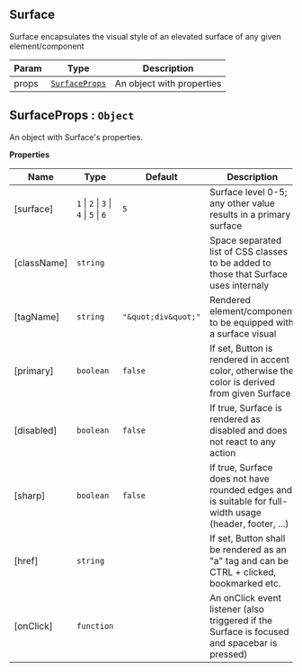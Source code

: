 <a name="Surface"></a>

## Surface
Surface encapsulates the visual style of an elevated surface of any given element/component


| Param | Type | Description |
| --- | --- | --- |
| props | [<code>SurfaceProps</code>](#SurfaceProps) | An object with properties |

<a name="SurfaceProps"></a>

## SurfaceProps : <code>Object</code>
An object with Surface's properties.

**Properties**

| Name | Type | Default | Description |
| --- | --- | --- | --- |
| [surface] | <code>1</code> \| <code>2</code> \| <code>3</code> \| <code>4</code> \| <code>5</code> \| <code>6</code> | <code>5</code> | Surface level 0-5; any other value results in a primary surface |
| [className] | <code>string</code> |  | Space separated list of CSS classes to be added to those that Surface uses internaly |
| [tagName] | <code>string</code> | <code>&quot;\&quot;div\&quot;&quot;</code> | Rendered element/component to be equipped with a surface visual |
| [primary] | <code>boolean</code> | <code>false</code> | If set, Button is rendered in accent color, otherwise the color is derived from given Surface |
| [disabled] | <code>boolean</code> | <code>false</code> | If true, Surface is rendered as disabled and does not react to any action |
| [sharp] | <code>boolean</code> | <code>false</code> | If true, Surface does not have rounded edges and is suitable for full-width usage (header, footer, ...) |
| [href] | <code>string</code> |  | If set, Button shall be rendered as an "a" tag and can be CTRL + clicked, bookmarked etc. |
| [onClick] | <code>function</code> |  | An onClick event listener (also triggered if the Surface is focused and spacebar is pressed) |

